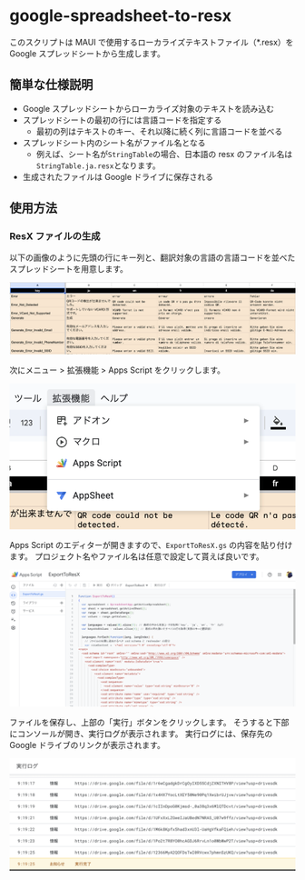 # google-spreadsheet-to-resx

このスクリプトは MAUI で使用するローカライズテキストファイル（*.resx）を Google スプレッドシートから生成します。

## 簡単な仕様説明

- Google スプレッドシートからローカライズ対象のテキストを読み込む
- スプレッドシートの最初の行には言語コードを指定する
  - 最初の列はテキストのキー、それ以降に続く列に言語コードを並べる
- スプレッドシート内のシート名がファイル名となる
  - 例えば、シート名が`StringTable`の場合、日本語の resx のファイル名は`StringTable.ja.resx`となります。
- 生成されたファイルは Google ドライブに保存される

## 使用方法

### ResX ファイルの生成

以下の画像のように先頭の行にキー列と、翻訳対象の言語の言語コードを並べたスプレッドシートを用意します。

![Spreadsheet](image.png)

次にメニュー > 拡張機能 > Apps Script をクリックします。

![メニュー > 拡張機能 > Apps Script](image-1.png)

Apps Script のエディターが開きますので、`ExportToResX.gs` の内容を貼り付けます。
プロジェクト名やファイル名は任意で設定して貰えば良いです。

![ExportToResX.gs](image-2.png)

ファイルを保存し、上部の「実行」ボタンをクリックします。
そうすると下部にコンソールが開き、実行ログが表示されます。
実行ログには、保存先の Google ドライブのリンクが表示されます。

![実行ログ](image-3.png)